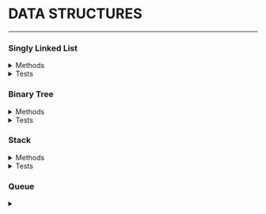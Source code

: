 # DATA STRUCTURES
---------------
### Singly Linked List

<details><summary>Methods</summary>
<p>

- [X] Create Node class
- [X] Refactor to make node class and linked list
      classes generic.
- [X] Add new node
- [X] Compare two generic nodes
- [X] Delete a specific value from the list
- [X] Display all node values
- [ ] Display values in reverse

</p>
</details>

<details><summary>Tests</summary>
<p>

- [X] All Node properties
  - [X] IsEmpty Property
  - [X] Count Property
- [X] Add new node
- [X] Delete a value 
  - [X] from the front
  - [X] from the back
  - [X] nonexistant value
- [X] Display all node values
- [ ] Display values in reverse

</p>
</details>

### Binary Tree

<details><summary>Methods</summary>
<p>

- [X] Create TreeNode class
- [X] Insert new node
- [X] Insert recursively
- [X] Display all nodes
- [ ] Traversals
  - [ ] Inorder
  - [ ] Preorder
  - [ ] Postorder
  - [ ] Breadth First Search (BFS)

</p>
</details>

<details><summary>Tests</summary>
<p>

- [ ] All node properties
- [ ] Insert
- [ ] Insert recursively
- [ ] Display
- [ ] Traversals
  - [ ] Inorder
  - [ ] Preorder
  - [ ] Postorder
  - [ ] Breadth First Search (BFS)

</p>
</details>

### Stack

<details><summary>Methods</summary>
<p>

- [X] Create Singly Linked List class
- [X] Push
- [X] Pop
- [X] Peek

</p>
</details>

<details><summary>Tests</summary>
<p>

- [X] All linked list properties
- [X] Push
- [ ] Push invalid value
- [X] Pop
- [ ] Pop on empty list
- [X] Peek
- [ ] Peek empty list

</p>
</details>

### Queue




<details><summary></summary>
<p>

#### yes, even hidden code blocks!

```python
print("hello world!")
```

</p>
</details>
